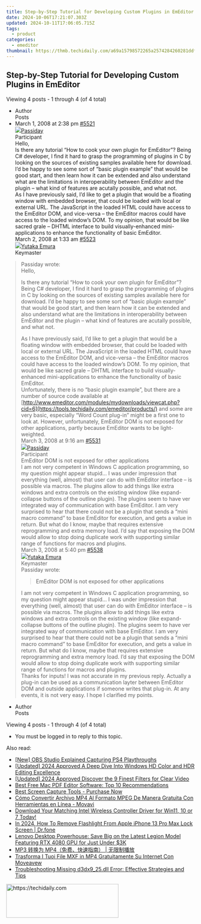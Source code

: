 ```yaml
---
title: Step-by-Step Tutorial for Developing Custom Plugins in EmEditor
date: 2024-10-06T17:21:07.303Z
updated: 2024-10-11T17:06:05.715Z
tags:
  - product
categories:
  - emeditor
thumbnail: https://thmb.techidaily.com/a69a15798572265a2574284260281ddf651b6e2edc67c914e7a3a40f4a1feb7f.png
---
```


## Step-by-Step Tutorial for Developing Custom Plugins in EmEditor

Viewing 4 posts - 1 through 4 (of 4 total)

* Author  
Posts
* March 1, 2008 at 2:38 pm [#5521](https://tools.techidaily.com/emeditor/products/)  
[![](https://secure.gravatar.com/avatar/3597879799f03e6f1ad5d2ca5a32d334?s=80&d=identicon&r=g)Passiday](https://www.emeditor.com/forums/users/Passiday/ "View Passiday's profile")  
Participant  
Hello,  
 Is there any tutorial “How to cook your own plugin for EmEditor”? Being C# developer, I find it hard to grasp the programming of plugins in C by looking on the sources of existing samples available here for download. I’d be happy to see some sort of “basic plugin example” that would be good start, and then learn how it can be extended and also understand what are the limitations in interoperability between EmEditor and the plugin – what kind of features are acutally possible, and what not.  
 As I have previously said, I’d like to get a plugin that would be a floating window with embedded browser, that could be loaded with local or external URL. The JavaScript in the loaded HTML could have access to the EmEditor DOM, and vice-versa – the EmEditor macros could have access to the loaded window’s DOM. To my opinion, that would be like sacred grale – DHTML interface to build visually-enhanced mini-applications to enhance the functionality of basic EmEditor.  
March 2, 2008 at 1:33 am [#5523](https://tools.techidaily.com/emeditor/products/)  
[![](https://secure.gravatar.com/avatar/a0a6377144ed3636f985d87303f65ed2?s=80&d=identicon&r=g)Yutaka Emura](https://www.emeditor.com/forums/users/yemura/ "View Yutaka Emura's profile")  
Keymaster  
> Passiday wrote:  
> Hello,  
>  
> Is there any tutorial “How to cook your own plugin for EmEditor”? Being C# developer, I find it hard to grasp the programming of plugins in C by looking on the sources of existing samples available here for download. I’d be happy to see some sort of “basic plugin example” that would be good start, and then learn how it can be extended and also understand what are the limitations in interoperability between EmEditor and the plugin – what kind of features are acutally possible, and what not.  
>  
> As I have previously said, I’d like to get a plugin that would be a floating window with embedded browser, that could be loaded with local or external URL. The JavaScript in the loaded HTML could have access to the EmEditor DOM, and vice-versa – the EmEditor macros could have access to the loaded window’s DOM. To my opinion, that would be like sacred grale – DHTML interface to build visually-enhanced mini-applications to enhance the functionality of basic EmEditor.  
 Unfortunately, there is no “basic plugin example”, but there are a number of source code available at [http://www.emeditor.com/modules/mydownloads/viewcat.php?cid=6](https://tools.techidaily.com/emeditor/products/) and some are very basic, especially “Word Count plug-in” might be a first one to look at. However, unfortunately, EmEditor DOM is not exposed for other applications, partly because EmEditor wants to be light-weighted.  
March 3, 2008 at 9:16 am [#5531](https://tools.techidaily.com/emeditor/products/)  
[![](https://secure.gravatar.com/avatar/3597879799f03e6f1ad5d2ca5a32d334?s=80&d=identicon&r=g)Passiday](https://www.emeditor.com/forums/users/Passiday/ "View Passiday's profile")  
Participant  
> EmEditor DOM is not exposed for other applications  
 I am not very competent in Windows C application programming, so my question might appear stupid… I was under impression that everything (well, almost) that user can do with EmEditor interface – is possible via macros. The plugins allow to add things like extra windows and extra controls on the existing window (like expand-collapse buttons of the outline plugin). The plugins seem to have ver integrated way of communication with base EmEditor. I am very surprised to hear that there could not be a plugin that sends a “mini macro command” to base EmEditor for execution, and gets a value in return. But what do I know, maybe that requires extensive reprogramming and extra memory load. I’d say that exposing the DOM would allow to stop doing duplicate work with supporting similar range of functions for macros and plugins.  
March 3, 2008 at 5:40 pm [#5538](https://tools.techidaily.com/emeditor/products/)  
[![](https://secure.gravatar.com/avatar/a0a6377144ed3636f985d87303f65ed2?s=80&d=identicon&r=g)Yutaka Emura](https://www.emeditor.com/forums/users/yemura/ "View Yutaka Emura's profile")  
Keymaster  
> Passiday wrote:  
>  
>> EmEditor DOM is not exposed for other applications  
>  
> I am not very competent in Windows C application programming, so my question might appear stupid… I was under impression that everything (well, almost) that user can do with EmEditor interface – is possible via macros. The plugins allow to add things like extra windows and extra controls on the existing window (like expand-collapse buttons of the outline plugin). The plugins seem to have ver integrated way of communication with base EmEditor. I am very surprised to hear that there could not be a plugin that sends a “mini macro command” to base EmEditor for execution, and gets a value in return. But what do I know, maybe that requires extensive reprogramming and extra memory load. I’d say that exposing the DOM would allow to stop doing duplicate work with supporting similar range of functions for macros and plugins.  
 Thanks for inputs! I was not accurate in my previous reply. Actually a plug-in can be used as a communication layter between EmEditor DOM and outside applications if someone writes that plug-in. At any events, it is not very easy. I hope I clarified my points.
* Author  
Posts

Viewing 4 posts - 1 through 4 (of 4 total)

* You must be logged in to reply to this topic.

<ins class="adsbygoogle"
     style="display:block"
     data-ad-format="autorelaxed"
     data-ad-client="ca-pub-7571918770474297"
     data-ad-slot="1223367746"></ins>

<ins class="adsbygoogle"
     style="display:block"
     data-ad-client="ca-pub-7571918770474297"
     data-ad-slot="8358498916"
     data-ad-format="auto"
     data-full-width-responsive="true"></ins>

<span class="atpl-alsoreadstyle">Also read:</span>
<div><ul>
<li><a href="https://screen-video-capture.techidaily.com/new-obs-studio-explained-capturing-ps4-playthroughs/"><u>[New] OBS Studio Explained Capturing PS4 Playthroughs</u></a></li>
<li><a href="https://article-helps.techidaily.com/updated-2024-approved-a-deep-dive-into-windows-hd-color-and-hdr-editing-excellence/"><u>[Updated] 2024 Approved A Deep Dive Into Windows HD Color and HDR Editing Excellence</u></a></li>
<li><a href="https://fox-cloud.techidaily.com/updated-2024-approved-discover-the-9-finest-filters-for-clear-video/"><u>[Updated] 2024 Approved Discover the 9 Finest Filters for Clear Video</u></a></li>
<li><a href="https://win-brilliant.techidaily.com/best-free-mac-pdf-editor-software-top-10-recommendations/"><u>Best Free Mac PDF Editor Software: Top 10 Recommendations</u></a></li>
<li><a href="https://win-brilliant.techidaily.com/best-screen-capture-tools-purchase-now/"><u>Best Screen Capture Tools - Purchase Now</u></a></li>
<li><a href="https://win-brilliant.techidaily.com/como-convertir-archivo-mp4-al-formato-mpeg-de-manera-gratuita-con-herramientas-en-linea-movavi/"><u>Cómo Convertir Archivo MP4 Al Formato MPEG De Manera Gratuita Con Herramientas en Línea - Movavi</u></a></li>
<li><a href="https://hardware-help.techidaily.com/1722962070756-download-your-matching-intel-wireless-controller-driver-for-win11-10-or-7-today/"><u>Download Your Matching Intel Wireless Controller Driver for Win11, 10 or 7 Today!</u></a></li>
<li><a href="https://iphone-unlock.techidaily.com/in-2024-how-to-remove-flashlight-from-apple-iphone-13-pro-max-lock-screen-drfone-by-drfone-ios/"><u>In 2024, How To Remove Flashlight From Apple iPhone 13 Pro Max Lock Screen | Dr.fone</u></a></li>
<li><a href="https://ai-voice.techidaily.com/1723262406618-lenovo-desktop-powerhouse-save-big-on-the-latest-legion-model-featuring-rtx-4080-gpu-for-just-under-3k/"><u>Lenovo Desktop Powerhouse: Save Big on the Latest Legion Model Featuring RTX 4080 GPU for Just Under $3K</u></a></li>
<li><a href="https://win-brilliant.techidaily.com/mp3-mp4/"><u>MP3 转换为 MP4（免费、快速指南） | 无限制播放</u></a></li>
<li><a href="https://win-brilliant.techidaily.com/trasforma-i-tuoi-file-mxf-in-mp4-gratuitamente-su-internet-con-moveavew/"><u>Trasforma I Tuoi File MXF in MP4 Gratuitamente Su Internet Con Moveavew</u></a></li>
<li><a href="https://tech-recovery.techidaily.com/troubleshooting-missing-d3dx925dll-error-effective-strategies-and-tips/"><u>Troubleshooting Missing d3dx9_25.dll Error: Effective Strategies and Tips</u></a></li>
</ul></div>

<!-- affiliate ads begin -->
<a href="https://aligracehair.sjv.io/c/5597632/2027176/19272" target="_top" id="2027176">
  <img src="//a.impactradius-go.com/display-ad/19272-2027176" border="0" alt="https://techidaily.com" width="300" height="90"/>
</a>
<img height="0" width="0" src="https://aligracehair.sjv.io/i/5597632/2027176/19272" style="position:absolute;visibility:hidden;" border="0" />
<!-- affiliate ads end -->

